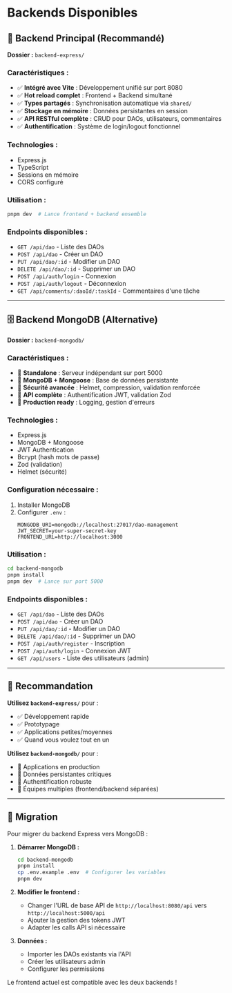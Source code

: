 # Backends Disponibles

## 🔧 Backend Principal (Recommandé)

**Dossier :** `backend-express/`

### Caractéristiques :

- ✅ **Intégré avec Vite** : Développement unifié sur port 8080
- ✅ **Hot reload complet** : Frontend + Backend simultané
- ✅ **Types partagés** : Synchronisation automatique via `shared/`
- ✅ **Stockage en mémoire** : Données persistantes en session
- ✅ **API RESTful complète** : CRUD pour DAOs, utilisateurs, commentaires
- ✅ **Authentification** : Système de login/logout fonctionnel

### Technologies :

- Express.js
- TypeScript
- Sessions en mémoire
- CORS configuré

### Utilisation :

```bash
pnpm dev  # Lance frontend + backend ensemble
```

### Endpoints disponibles :

- `GET /api/dao` - Liste des DAOs
- `POST /api/dao` - Créer un DAO
- `PUT /api/dao/:id` - Modifier un DAO
- `DELETE /api/dao/:id` - Supprimer un DAO
- `POST /api/auth/login` - Connexion
- `POST /api/auth/logout` - Déconnexion
- `GET /api/comments/:daoId/:taskId` - Commentaires d'une tâche

---

## 🗄️ Backend MongoDB (Alternative)

**Dossier :** `backend-mongodb/`

### Caractéristiques :

- 🔶 **Standalone** : Serveur indépendant sur port 5000
- 🔶 **MongoDB + Mongoose** : Base de données persistante
- 🔶 **Sécurité avancée** : Helmet, compression, validation renforcée
- 🔶 **API complète** : Authentification JWT, validation Zod
- 🔶 **Production ready** : Logging, gestion d'erreurs

### Technologies :

- Express.js
- MongoDB + Mongoose
- JWT Authentication
- Bcrypt (hash mots de passe)
- Zod (validation)
- Helmet (sécurité)

### Configuration nécessaire :

1. Installer MongoDB
2. Configurer `.env` :
   ```
   MONGODB_URI=mongodb://localhost:27017/dao-management
   JWT_SECRET=your-super-secret-key
   FRONTEND_URL=http://localhost:3000
   ```

### Utilisation :

```bash
cd backend-mongodb
pnpm install
pnpm dev  # Lance sur port 5000
```

### Endpoints disponibles :

- `GET /api/dao` - Liste des DAOs
- `POST /api/dao` - Créer un DAO
- `PUT /api/dao/:id` - Modifier un DAO
- `DELETE /api/dao/:id` - Supprimer un DAO
- `POST /api/auth/register` - Inscription
- `POST /api/auth/login` - Connexion JWT
- `GET /api/users` - Liste des utilisateurs (admin)

---

## 🎯 Recommandation

**Utilisez `backend-express/`** pour :

- ✅ Développement rapide
- ✅ Prototypage
- ✅ Applications petites/moyennes
- ✅ Quand vous voulez tout en un

**Utilisez `backend-mongodb/`** pour :

- 🔶 Applications en production
- 🔶 Données persistantes critiques
- 🔶 Authentification robuste
- 🔶 Équipes multiples (frontend/backend séparées)

---

## 🔄 Migration

Pour migrer du backend Express vers MongoDB :

1. **Démarrer MongoDB :**

   ```bash
   cd backend-mongodb
   pnpm install
   cp .env.example .env  # Configurer les variables
   pnpm dev
   ```

2. **Modifier le frontend :**
   - Changer l'URL de base API de `http://localhost:8080/api` vers `http://localhost:5000/api`
   - Ajouter la gestion des tokens JWT
   - Adapter les calls API si nécessaire

3. **Données :**
   - Importer les DAOs existants via l'API
   - Créer les utilisateurs admin
   - Configurer les permissions

Le frontend actuel est compatible avec les deux backends !
